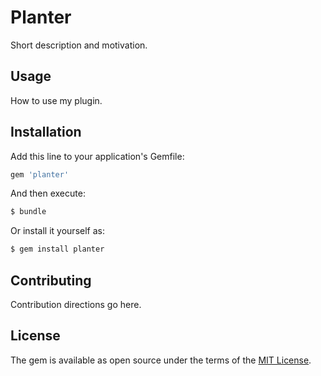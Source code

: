 # Planter
Short description and motivation.

## Usage
How to use my plugin.

## Installation
Add this line to your application's Gemfile:

```ruby
gem 'planter'
```

And then execute:
```bash
$ bundle
```

Or install it yourself as:
```bash
$ gem install planter
```

## Contributing
Contribution directions go here.

## License
The gem is available as open source under the terms of the [MIT License](https://opensource.org/licenses/MIT).
